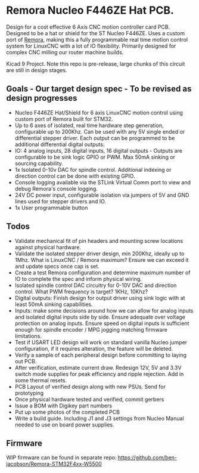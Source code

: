 # Remora Nucleo F446ZE Hat PCB.
Design for a cost effective 6 Axis CNC motion controller card PCB. Designed to be a hat or shield for the ST Nucleo F446ZE. Uses a custom port of [Remora](https://github.com/scottalford75/Remora), making this a fully programmable real time motion control system for LinuxCNC with a lot of IO flexibility. Primarily designed for complex CNC milling our router machine builds. 

Kicad 9 Project. Note this repo is pre-release, large chunks of this circuit are still in design stages.  

## Goals - Our target design spec - To be revised as design progresses
- Nucleo F446ZE Hat/Shield for 6 axis LinuxCNC motion control using custom port of Remora built for STM32.
- Up to 6 axes of isolated, real time hardware step generation, configurable up to 200Khz. Can be used with any 5V single ended or differential stepper driver. Each output can be programmed to be additional differential digital outputs. 
- IO: 4 analog inputs, 28 digital inputs, 16 digital outputs - Outputs are configurable to be sink logic GPIO or PWM. Max 50mA sinking or sourcing capability. 
- 1x Isolated 0-10v DAC for spindle control. Additional indexing or direction control can be done with existing GPIO.
- Console logging available via the STLink Virtual Comm port to view and debug Remora's console logging.
- 24V DC power input, configurable isolation via jumpers of 5V and GND lines used for stepper drivers and IO.
- 1x User programmable button

## Todos
- Validate mechanical fit of pin headers and mounting screw locations against physical hardware.
- Validate the isolated stepper driver design, min 200Khz, ideally up to 1Mhz. What is LinuxCNC / Remora maximum? Ensure we can exceed it and update specs once cap is set.
- Create a test Remora configuration and determine maximum number of IO to complete the spec and inform physical wiring.
- Isolated spindle control DAC circuitry for 0-10V DAC and direction control. What PWM frequency is target? 1KHz, 10Khz? 
- Digital outputs: Finish design for output driver using sink logic with at least 50mA sinking capabilities.
- Inputs: make some decisions around how we can allow for analog inputs and isolated digital inputs side by side. Ensure adequate over voltage protection on analog inputs. Ensure speed on digital inputs is sufficient enough for spindle encoder / MPG jogging matching firmware limitations. 
- Test if USART LED design will work on standard vanilla Nucleo jumper configuration, if it requires alteration, the feature will be deleted. 
- Verify a sample of each peripheral design before committing to laying out PCB. 
- After verification, estimate current draw. Redesign 12V, 5V and 3.3V switch mode supplies for peak efficiency and ripple rejection. Add in some thermal resets.
- PCB Layout of verified design along with new PSUs. Send for prototyping
- Once physical hardware tested and verified, commit gerbers
- Issue a BOM with Digikey part numbers
- Put up some photos of the completed PCB
- Write a build guide. Including J1 and J3 settings from Nucleo Manual needed to use on board power supplies. 

## Firmware
WIP firmware can be found in separate repo: https://github.com/ben-jacobson/Remora-STM32F4xx-W5500


